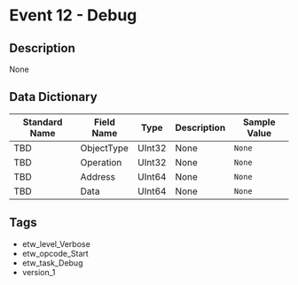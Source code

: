 # Event 12 - Debug

## Description
None

## Data Dictionary
|Standard Name|Field Name|Type|Description|Sample Value|
|---|---|---|---|---|
|TBD|ObjectType|UInt32|None|`None`|
|TBD|Operation|UInt32|None|`None`|
|TBD|Address|UInt64|None|`None`|
|TBD|Data|UInt64|None|`None`|

## Tags
* etw_level_Verbose
* etw_opcode_Start
* etw_task_Debug
* version_1
